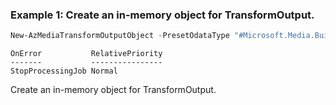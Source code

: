 ### Example 1: Create an in-memory object for TransformOutput.
```powershell
New-AzMediaTransformOutputObject -PresetOdataType "#Microsoft.Media.BuiltInStandardEncoderPreset" -OnError 'StopProcessingJob' -RelativePriority 'Normal'
```

```output
OnError           RelativePriority
-------           ----------------
StopProcessingJob Normal
```

Create an in-memory object for TransformOutput.